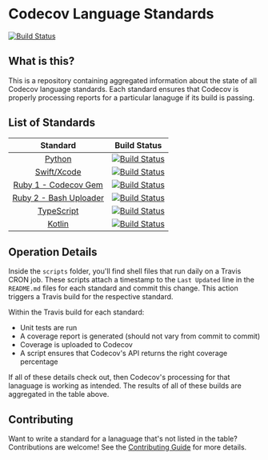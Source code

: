 # Codecov Language Standards

[![Build Status](https://travis-ci.org/codecov/standards.svg?branch=master)](https://travis-ci.org/codecov/standards)

## What is this?

This is a repository containing aggregated information about the state of all Codecov language standards. Each standard ensures that Codecov is properly processing reports for a particular lanaguge if its build is passing. 

## List of Standards

|                           Standard                           | Build Status                                                                                                                      |
| :----------------------------------------------------------: | --------------------------------------------------------------------------------------------------------------------------------- |
| [Python](https://github.com/codecov/Python-Standard.git) | [![Build Status](https://travis-ci.org/codecov/Python-Standard.svg?branch=master)](https://travis-ci.org/codecov/Python-Standard) |
|[Swift/Xcode](https://github.com/codecov/Swift-Standard) |[![Build Status](https://travis-ci.org/codecov/Swift-Standard.svg?branch=master)](https://travis-ci.org/codecov/Swift-Standard) |
|[Ruby 1 - Codecov Gem](https://github.com/codecov/Ruby-Standard-1) |[![Build Status](https://travis-ci.org/codecov/Ruby-Standard-1.svg?branch=master)](https://travis-ci.org/codecov/Ruby-Standard-1) |
|[Ruby 2 - Bash Uploader](https://github.com/codecov/Ruby-Standard-2) |[![Build Status](https://travis-ci.org/codecov/Ruby-Standard-2.svg?branch=master)](https://travis-ci.org/codecov/Ruby-Standard-2) |
|[TypeScript](https://github.com/codecov/TypeScript-Standard) |[![Build Status](https://travis-ci.org/codecov/TypeScript-Standard.svg?branch=master)](https://travis-ci.org/codecov/TypeScript-Standard) |
|[Kotlin](https://github.com/codecov/kotlin-Standard) |[![Build Status](https://travis-ci.org/codecov/kotlin-Standard.svg?branch=master)](https://travis-ci.org/codecov/kotlin-Standard) |


## Operation Details

Inside the `scripts` folder, you'll find shell files that run daily on a Travis CRON job. These scripts attach a timestamp to the `Last Updated` line in the `README.md` files for each standard and commit this change. This action triggers a Travis build for the respective standard. 

Within the Travis build for each standard:
  * Unit tests are run
  * A coverage report is generated (should not vary from commit to commit) 
  * Coverage is uploaded to Codecov
  * A script ensures that Codecov's API returns the right coverage percentage
  
If all of these details check out, then Codecov's processing for that lanaguage is working as intended. The results of all of these builds are aggregated in the table above. 

## Contributing

Want to write a standard for a lanaguage that's not listed in the table? Contributions are welcome! See the [Contributing Guide](CONTRIBUTING.md) for more details. 
